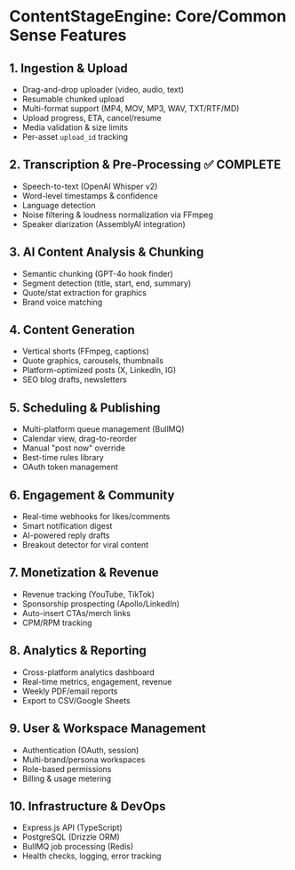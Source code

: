 # ContentStageEngine: Core/Common Sense Features

## 1. Ingestion & Upload
- Drag-and-drop uploader (video, audio, text)
- Resumable chunked upload
- Multi-format support (MP4, MOV, MP3, WAV, TXT/RTF/MD)
- Upload progress, ETA, cancel/resume
- Media validation & size limits
- Per-asset `upload_id` tracking

## 2. Transcription & Pre-Processing ✅ COMPLETE
- Speech-to-text (OpenAI Whisper v2)
- Word-level timestamps & confidence
- Language detection
- Noise filtering & loudness normalization via FFmpeg
- Speaker diarization (AssemblyAI integration)

## 3. AI Content Analysis & Chunking
- Semantic chunking (GPT-4o hook finder)
- Segment detection (title, start, end, summary)
- Quote/stat extraction for graphics
- Brand voice matching

## 4. Content Generation
- Vertical shorts (FFmpeg, captions)
- Quote graphics, carousels, thumbnails
- Platform-optimized posts (X, LinkedIn, IG)
- SEO blog drafts, newsletters

## 5. Scheduling & Publishing
- Multi-platform queue management (BullMQ)
- Calendar view, drag-to-reorder
- Manual "post now" override
- Best-time rules library
- OAuth token management

## 6. Engagement & Community
- Real-time webhooks for likes/comments
- Smart notification digest
- AI-powered reply drafts
- Breakout detector for viral content

## 7. Monetization & Revenue
- Revenue tracking (YouTube, TikTok)
- Sponsorship prospecting (Apollo/LinkedIn)
- Auto-insert CTAs/merch links
- CPM/RPM tracking

## 8. Analytics & Reporting
- Cross-platform analytics dashboard
- Real-time metrics, engagement, revenue
- Weekly PDF/email reports
- Export to CSV/Google Sheets

## 9. User & Workspace Management
- Authentication (OAuth, session)
- Multi-brand/persona workspaces
- Role-based permissions
- Billing & usage metering

## 10. Infrastructure & DevOps
- Express.js API (TypeScript)
- PostgreSQL (Drizzle ORM)
- BullMQ job processing (Redis)
- Health checks, logging, error tracking 